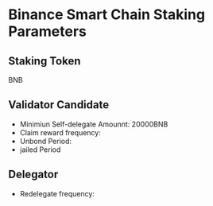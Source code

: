 # Binance Smart Chain Staking Parameters

## Staking Token

BNB

## Validator Candidate

* Minimiun Self-delegate Amounnt: 20000BNB
* Claim reward frequency:
* Unbond Period:
* jailed Period

## Delegator

* Redelegate frequency: